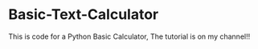 # Basic-Text-Calculator
This is code for a Python Basic Calculator, The tutorial is on my channel!!
